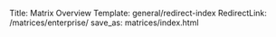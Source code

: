 Title: Matrix Overview 
Template: general/redirect-index 
RedirectLink: /matrices/enterprise/ 
save_as: matrices/index.html